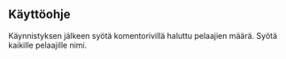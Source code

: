 ## Käyttöohje

Käynnistyksen jälkeen syötä komentorivillä haluttu pelaajien määrä.
Syötä kaikille pelaajille nimi.
